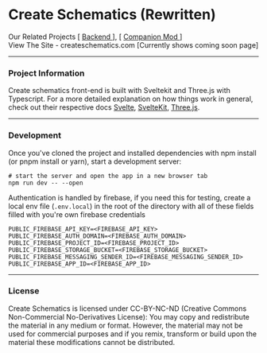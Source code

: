 # Create Schematics (Rewritten)
Our Related Projects [ <a href="https://github.com/Rabbitminers/Create-Schematics-Backend"> Backend </a> ], [ <a href="https://github.com/Rabbitminers/Create-Schematics-Companion"> Companion Mod </a> ] <br/>
View The Site - createschematics.com [Currently shows coming soon page]

<hr/>

### Project Information

Create schematics front-end is built with Sveltekit and Three.js with Typescript. For a more detailed explanation on how things work in general, check out their respective docs <a href="https://svelte.dev/tutorial/basics">Svelte</a>, <a href="https://kit.svelte.dev/docs/introduction">SvelteKit</a>, <a href="https://threejs.org/docs/index.html#manual/en/introduction/Creating-a-scene">Three.js</a>.
<hr/>

### Development
Once you've cloned the project and installed dependencies with npm install (or pnpm install or yarn), start a development server:

```
# start the server and open the app in a new browser tab
npm run dev -- --open
```

Authentication is handled by firebase, if you need this for testing, create a local env file (`.env.local`) in the root of the directory with all of these fields filled with you're own firebase credentials

```
PUBLIC_FIREBASE_API_KEY=<FIREBASE_API_KEY>
PUBLIC_FIREBASE_AUTH_DOMAIN=<FIREBASE_AUTH_DOMAIN>
PUBLIC_FIREBASE_PROJECT_ID=<FIREBASE_PROJECT_ID>
PUBLIC_FIREBASE_STORAGE_BUCKET=<FIREBASE_STORAGE_BUCKET>
PUBLIC_FIREBASE_MESSAGING_SENDER_ID=<FIREBASE_MESSAGING_SENDER_ID>
PUBLIC_FIREBASE_APP_ID=<FIREBASE_APP_ID>
```

<hr/>

### License

Create Schematics is licensed under CC-BY-NC-ND (Creative Commons Non-Commercial No-Derivatives License): You may copy and redistribute the material in any medium or format. However, the material may not be used for commercial purposes and if you remix, transform or build upon the material these modifications cannot be distributed.